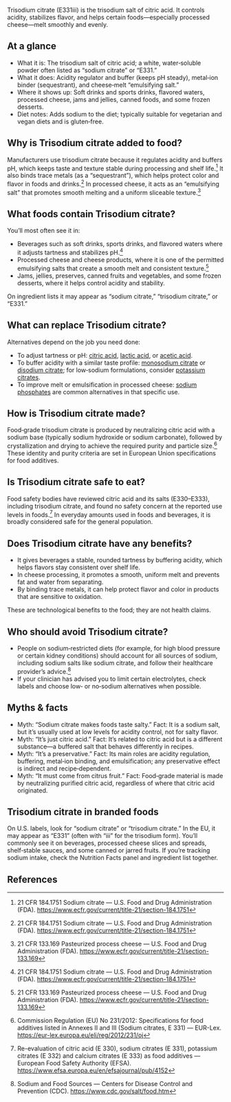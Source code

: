 Trisodium citrate (E331iii) is the trisodium salt of citric acid. It controls acidity, stabilizes flavor, and helps certain foods—especially processed cheese—melt smoothly and evenly.

<!--more-->

## At a glance
- What it is: The trisodium salt of citric acid; a white, water‑soluble powder often listed as “sodium citrate” or “E331.”
- What it does: Acidity regulator and buffer (keeps pH steady), metal‑ion binder (sequestrant), and cheese‑melt “emulsifying salt.”
- Where it shows up: Soft drinks and sports drinks, flavored waters, processed cheese, jams and jellies, canned foods, and some frozen desserts.
- Diet notes: Adds sodium to the diet; typically suitable for vegetarian and vegan diets and is gluten‑free.

## Why is Trisodium citrate added to food?
Manufacturers use trisodium citrate because it regulates acidity and buffers pH, which keeps taste and texture stable during processing and shelf life.[^1] It also binds trace metals (as a “sequestrant”), which helps protect color and flavor in foods and drinks.[^1] In processed cheese, it acts as an “emulsifying salt” that promotes smooth melting and a uniform sliceable texture.[^2]

## What foods contain Trisodium citrate?
You’ll most often see it in:
- Beverages such as soft drinks, sports drinks, and flavored waters where it adjusts tartness and stabilizes pH.[^1]
- Processed cheese and cheese products, where it is one of the permitted emulsifying salts that create a smooth melt and consistent texture.[^2]
- Jams, jellies, preserves, canned fruits and vegetables, and some frozen desserts, where it helps control acidity and stability.

On ingredient lists it may appear as “sodium citrate,” “trisodium citrate,” or “E331.”

## What can replace Trisodium citrate?
Alternatives depend on the job you need done:
- To adjust tartness or pH: [citric acid](/e330-citric-acid), [lactic acid](/e270-lactic-acid), or [acetic acid](/e260-acetic-acid).
- To buffer acidity with a similar taste profile: [monosodium citrate](/e331i-monosodium-citrate) or [disodium citrate](/e331ii-disodium-citrate); for low‑sodium formulations, consider [potassium citrates](/e332-potassium-citrates).
- To improve melt or emulsification in processed cheese: [sodium phosphates](/e339-sodium-phosphates) are common alternatives in that specific use.

## How is Trisodium citrate made?
Food‑grade trisodium citrate is produced by neutralizing citric acid with a sodium base (typically sodium hydroxide or sodium carbonate), followed by crystallization and drying to achieve the required purity and particle size.[^3] These identity and purity criteria are set in European Union specifications for food additives.

## Is Trisodium citrate safe to eat?
Food safety bodies have reviewed citric acid and its salts (E330–E333), including trisodium citrate, and found no safety concern at the reported use levels in foods.[^4] In everyday amounts used in foods and beverages, it is broadly considered safe for the general population.

## Does Trisodium citrate have any benefits?
- It gives beverages a stable, rounded tartness by buffering acidity, which helps flavors stay consistent over shelf life.
- In cheese processing, it promotes a smooth, uniform melt and prevents fat and water from separating.
- By binding trace metals, it can help protect flavor and color in products that are sensitive to oxidation.

These are technological benefits to the food; they are not health claims.

## Who should avoid Trisodium citrate?
- People on sodium‑restricted diets (for example, for high blood pressure or certain kidney conditions) should account for all sources of sodium, including sodium salts like sodium citrate, and follow their healthcare provider’s advice.[^5]
- If your clinician has advised you to limit certain electrolytes, check labels and choose low‑ or no‑sodium alternatives when possible.

## Myths & facts
- Myth: “Sodium citrate makes foods taste salty.” Fact: It is a sodium salt, but it’s usually used at low levels for acidity control, not for salty flavor.
- Myth: “It’s just citric acid.” Fact: It’s related to citric acid but is a different substance—a buffered salt that behaves differently in recipes.
- Myth: “It’s a preservative.” Fact: Its main roles are acidity regulation, buffering, metal‑ion binding, and emulsification; any preservative effect is indirect and recipe‑dependent.
- Myth: “It must come from citrus fruit.” Fact: Food‑grade material is made by neutralizing purified citric acid, regardless of where that citric acid originated.

## Trisodium citrate in branded foods
On U.S. labels, look for “sodium citrate” or “trisodium citrate.” In the EU, it may appear as “E331” (often with “iii” for the trisodium form). You’ll commonly see it on beverages, processed cheese slices and spreads, shelf‑stable sauces, and some canned or jarred fruits. If you’re tracking sodium intake, check the Nutrition Facts panel and ingredient list together.

## References
[^1]: 21 CFR 184.1751 Sodium citrate — U.S. Food and Drug Administration (FDA). https://www.ecfr.gov/current/title-21/section-184.1751
[^2]: 21 CFR 133.169 Pasteurized process cheese — U.S. Food and Drug Administration (FDA). https://www.ecfr.gov/current/title-21/section-133.169
[^3]: Commission Regulation (EU) No 231/2012: Specifications for food additives listed in Annexes II and III (Sodium citrates, E 331) — EUR-Lex. https://eur-lex.europa.eu/eli/reg/2012/231/oj
[^4]: Re-evaluation of citric acid (E 330), sodium citrates (E 331), potassium citrates (E 332) and calcium citrates (E 333) as food additives — European Food Safety Authority (EFSA). https://www.efsa.europa.eu/en/efsajournal/pub/4152
[^5]: Sodium and Food Sources — Centers for Disease Control and Prevention (CDC). https://www.cdc.gov/salt/food.htm
